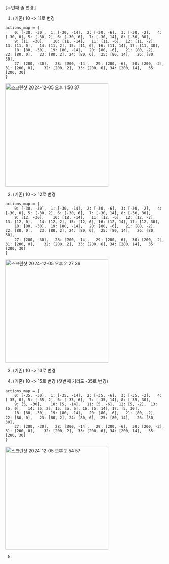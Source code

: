 [두번째 줄 변경]   
   
1. (기존) 10 -> 11로 변경   
```
actions_map = {
    0: [-30, -30],  1: [-30, -14],  2: [-30, -6],  3: [-30, -2],   4: [-30, 0], 5: [-30, 2], 6: [-30, 6],  7: [-30, 14], 8: [-30, 30], 
    9: [11, -30],    10: [11, -14],   11: [11, -6],  12: [11, -2],  13: [11, 0],   14: [11, 2], 15: [11, 6], 16: [11, 14], 17: [11, 30],
    18: [80, -30],  19: [80, -14],   20: [80, -6],   21: [80, -2],    22: [80, 0],   23: [80, 2], 24: [80, 6],  25: [80, 14],   26: [80, 30],   
    27: [200, -30],   28: [200, -14],   29: [200, -6],  30: [200, -2], 31: [200, 0],    32: [200, 2],  33: [200, 6], 34: [200, 14],   35: [200, 30]
}
```
<img width="324" alt="스크린샷 2024-12-05 오후 1 50 37" src="https://github.com/user-attachments/assets/d39e905f-bb58-48da-aae9-5ee074a62758">

2. (기존) 10 -> 12로 변경
```
actions_map = {
    0: [-30, -30],  1: [-30, -14],  2: [-30, -6],  3: [-30, -2],   4: [-30, 0], 5: [-30, 2], 6: [-30, 6],  7: [-30, 14], 8: [-30, 30], 
    9: [12, -30],    10: [12, -14],   11: [12, -6],  12: [12, -2],  13: [12, 0],   14: [12, 2], 15: [12, 6], 16: [12, 14], 17: [12, 30],
    18: [80, -30],  19: [80, -14],   20: [80, -6],   21: [80, -2],    22: [80, 0],   23: [80, 2], 24: [80, 6],  25: [80, 14],   26: [80, 30],   
    27: [200, -30],   28: [200, -14],   29: [200, -6],  30: [200, -2], 31: [200, 0],    32: [200, 2],  33: [200, 6], 34: [200, 14],   35: [200, 30]
}
```
<img width="324" alt="스크린샷 2024-12-05 오후 2 27 36" src="https://github.com/user-attachments/assets/1d941ea3-0a39-40b3-9e3a-396ba9f65104">

3. (기존) 10 -> 13로 변경
   
4. (기존) 10 -> 15로 변경 (첫번째 거리도 -35로 변경)
```
actions_map = {
    0: [-35, -30],  1: [-35, -14],  2: [-35, -6],  3: [-35, -2],   4: [-35, 0], 5: [-35, 2], 6: [-35, 6],  7: [-35, 14], 8: [-35, 30], 
    9: [5, -30],    10: [5, -14],   11: [5, -6],  12: [5, -2],  13: [5, 0],   14: [5, 2], 15: [5, 6], 16: [5, 14], 17: [5, 30],
    18: [80, -30],  19: [80, -14],   20: [80, -6],   21: [80, -2],    22: [80, 0],   23: [80, 2], 24: [80, 6],  25: [80, 14],   26: [80, 30],   
    27: [200, -30],   28: [200, -14],   29: [200, -6],  30: [200, -2], 31: [200, 0],    32: [200, 2],  33: [200, 6], 34: [200, 14],   35: [200, 30]
}
```
<img width="324" alt="스크린샷 2024-12-05 오후 2 54 57" src="https://github.com/user-attachments/assets/fbc252fa-8371-43fc-bc29-ad3439774fe4">

5. 
